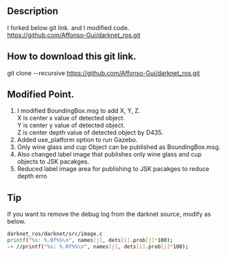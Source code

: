 ## Description
I forked below git link. and I modified code.  
https://github.com/Affonso-Gui/darknet_ros.git  

## How to download this git link.    
git clone --recursive https://github.com/Affonso-Gui/darknet_ros.git 


## Modified Point.  
1. I modified BoundingBox.msg to add X, Y, Z.  
   X is center x value of detected object.   
   Y is center y value of detected object.   
   Z is center depth value of detected object by D435.   
2. Added use_platform option to run Gazebo.  
3. Only wine glass and cup Object can be published as BoundingBox.msg.   
4. Also changed label image that publishes only wine glass and cup objects to JSK pacakges.  
5. Reduced label image area for publishing to JSK pacakges to reduce depth erro  

## Tip  
If you want to remove the debug log from the darknet source, modify as below.  
```bash
darknet_ros/darknet/src/image.c
printf("%s: %.0f%%\n", names[j], dets[i].prob[j]*100);
-> //printf("%s: %.0f%%\n", names[j], dets[i].prob[j]*100);
```
